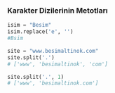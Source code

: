 ### Karakter Dizilerinin Metotları

```python
isim = "Besim"
isim.replace('e', '')
#Bsim
```

```python
site = "www.besimaltinok.com"
site.split('.')
# ['www', 'besimaltinok', 'com']

site.split('.', 1)
# ['www', 'besimaltinok.com']
```
